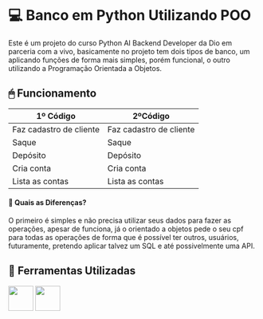 
# 💻 Banco em Python Utilizando POO 

Este é um projeto do curso Python AI Backend Developer da Dio em parceria com a vivo, 
basicamente no projeto tem dois tipos de banco, um aplicando funções de forma mais simples, porém funcional, o outro utilizando a Programação Orientada a Objetos.

## 🖱 Funcionamento

| 1º Código          |2ºCódigo            |
| ----------------- | ------------------- |
|Faz cadastro de cliente|Faz cadastro de cliente
|Saque|Saque
|Depósito|Depósito
|Cria conta|Cria conta
|Lista as contas|Lista as contas


#### 🤔 Quais as Diferenças?

O primeiro é simples e não precisa utilizar seus dados para fazer as operações, apesar de funciona, já o orientado a objetos pede o seu cpf para todas as operações de forma que é possível ter outros, usuários, futuramente, pretendo aplicar talvez um SQL e até possivelmente uma API.

## 🔧 Ferramentas Utilizadas

<div>
  <img width="50px" lang="50px" src="https://cdn.jsdelivr.net/gh/devicons/devicon@latest/icons/python/python-original-wordmark.svg" />
  <img width="50px" lang="50px" src="https://cdn.jsdelivr.net/gh/devicons/devicon@latest/icons/vscode/vscode-original-wordmark.svg" />
</div>

          
